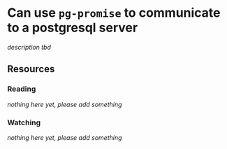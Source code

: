 # Can use `pg-promise` to communicate to a postgresql server
_description tbd_
## Resources
### Reading
_nothing here yet, please add something_
### Watching
_nothing here yet, please add something_
